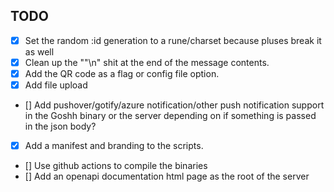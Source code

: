 ## TODO

 - [x] Set the random :id generation to a rune/charset because pluses break it as well
 - [x] Clean up the "\"\n" shit at the end of the message contents.
 - [x] Add the QR code as a flag or config file option.
 - [x] Add file upload
 - [] Add pushover/gotify/azure notification/other push notification support in the Goshh binary or the server depending on if something is passed in the json body?
 - [x] Add a manifest and branding to the scripts.
 - [] Use github actions to compile the binaries
 - [] Add an openapi documentation html page as the root of the server
